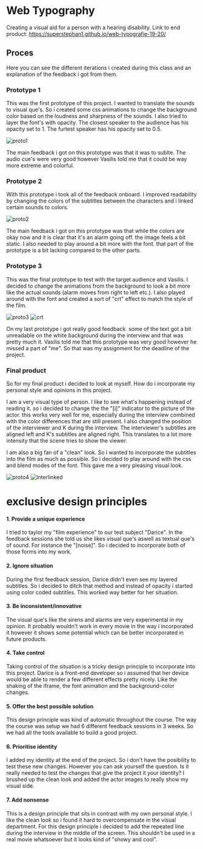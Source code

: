 # Web Typography
Creating a visual aid for a person with a hearing disability.
Link to end product: https://superstephan1.github.io/web-typografie-19-20/

## Proces
Here you can see the different iterations i created during this class and an explanation of the feedback i got from them.

### Prototype 1
This was the first prototype of this project. I wanted to translate the sounds to visual que's. So i created some css animations to change the background color based on the loudness and sharpness of the sounds.
I also tried to layer the font's with opacity. The closest speaker to the audience has his opacity set to 1. The furtest speaker has his opacity set to 0.5.

![proto1](https://github.com/superstephan1/web-typografie-19-20/blob/master/1x/proto1.png "proto1")

The main feedback i got on this prototype was that it was to sublte. The audio cue's were very good however Vasilis told me that it could be way more extreme and colorful. 

### Prototype 2
With this prototype i took all of the feedback onboard. I improved readability by changing the colors of the subtitles between the characters and i linked certain sounds to colors.  

![proto2](https://github.com/superstephan1/web-typografie-19-20/blob/master/1x/proto2.png "proto2")

The main feedback i got on this prototype was that while the colors are okay now and it is clear that it's an alarm going off. the image feels a bit static. I also needed to play around a bit more with the font. that part of the prototype is a bit lacking compared to the other parts.

### Prototype 3
This was the final prototype to test with the target audience and Vasilis. I decided to change the animations from the background to look a bit more like the actual sounds (alarm moves from right to left etc.). I also played around with the font and created a sort of "crt" effect to match the style of the film. 

![proto3](https://github.com/superstephan1/web-typografie-19-20/blob/master/1x/proto3.png "proto3")
![crt](https://github.com/superstephan1/web-typografie-19-20/blob/master/1x/crt.png "crt")

On my last prototype i got really good feedback. some of the text got a bit unreadable on the white background during the interview and that was pretty much it. Vasilis told me that this prototype was very good however he missed a part of "me". So that was my assignment for the deadline of the project.


### Final product
So for my final product i decided to look at myself. How do i incorporate my personal style and opinions in this project. 

I am a very visual type of person. I like to see what's happening instead of reading it. so i decided to change the the "[i]" indicator to the picture of the actor. this works very well for me, especially during the interview combined with the color differences that are still present. I also changed the position of the interviewer and K
during the interview. The interviewer's subtitles are aligned left and K's subtitles are aligned right. This translates to a lot more intensity that the scene tries to show the viewer. 

I am also a big fan of a "clean" look. So i wanted to incorporate the subtitles into the film as much as possible. So i decided to play around with the css and blend modes of the font. This gave me a very pleasing visual look.

![proto4](https://github.com/superstephan1/web-typografie-19-20/blob/master/1x/proto4.png "proto4")
![interlinked](https://github.com/superstephan1/web-typografie-19-20/blob/master/1x/cellsinterlinked.png "interlinked")


# exclusive design principles

#### 1. Provide a unique experience
I tried to taylor my "film experience" to our test subject "Darice". In the feedback sessions she told us she likes visual que's aswell as textual que's of sound. For instance the "[noise]". So i decided to incorporate both of those forms into my work. 

#### 2. Ignore situation
During the first feedback session, Darice didn't even see my layered subtitles. So i decided to ditch that method and instead of opacity i started using color coded subtitles. This worked way better for her situation.

#### 3. Be inconsistent/innovative
The visual que's like the sirens and alarms are very experimental in my opinion. It probably wouldn't work in every movie in the way i incorporated it however it shows some potential which can be better incorporated in future products.


#### 4. Take control
Taking control of the situation is a tricky design principle to incorporate into this project. Darice is a front-end developer so i assumed that her device would be able to render a few different effects pretty nicely. Like the shaking of the iframe, the font animation and the background-color changes.


#### 5. Offer the best possible solution
This design principle was kind of automatic throughout the course. The way the course was setup we had 6 different feedback sessions in 3 weeks. So we had all the tools available to build a good project.


#### 6. Prioritise identity
I added my identity at the end of the project. So i don't have the posibility to test these new changes. However you can ask yourself the question. Is it really needed to test the changes that give the project it your identity? I brushed up the clean look and added the actor images to really show my visual side.

#### 7. Add nonsense
This is a design principle that sits in contrast with my own personal style. I like the clean look so i found it hard to overcompensate in the visual department. For this design principle i decided to add the repeated line during the interview in the middle of the screen. This shouldn't be used in a real movie whatsoever but it looks kind of "showy and cool".
